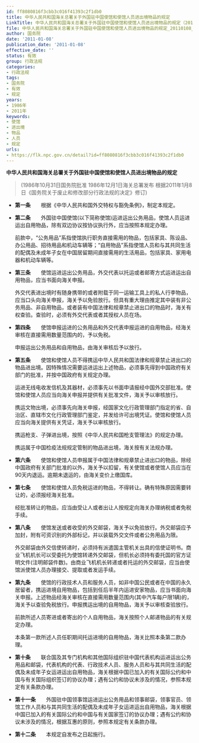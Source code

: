 ```yaml
---
id: ff8080816f3cbb3c016f41393c2f1db0
title: 中华人民共和国海关总署关于外国驻中国使馆和使馆人员进出境物品的规定
LinkTitle: 中华人民共和国海关总署关于外国驻中国使馆和使馆人员进出境物品的规定（2011）
file: 中华人民共和国海关总署关于外国驻中国使馆和使馆人员进出境物品的规定_20110108_ff8080816f3cbb3c016f41393c2f1db0.docx
author: 国务院
date: '2011-01-08'
publication_date: '2011-01-08'
effective_date: ''
status: 有效
group: 行政法规
categories:
- 行政法规
tags:
- 国务院
- 有效
- 规定
years:
- 1986年
- 2011年
keywords:
- 使馆
- 进出境
- 物品
- 人员
- 规定
urls:
- https://flk.npc.gov.cn/detail?id=ff8080816f3cbb3c016f41393c2f1db0
---
```


**中华人民共和国海关总署关于外国驻中国使馆和使馆人员进出境物品的规定**

> (1986年10月31日国务院批准 1986年12月1日海关总署发布 根据2011年1月8日《国务院关于废止和修改部分行政法规的决定》修订)

- **第一条**　　根据《中华人民共和国外交特权与豁免条例》，制定本规定。

- **第二条**　　外国驻中国使馆(以下简称使馆)运进运出公务用品，使馆人员运进运出自用物品，除有双边协议按协议执行外，应当按照本规定办理。

  前款中，“公务用品”系指使馆执行职务直接需用的物品，包括家具、陈设品、办公用品、招待用品和机动车辆等；“自用物品”系指使馆人员和与其共同生活的配偶及未成年子女在中国居留期间直接需用的生活用品，包括家具、家用电器和机动车辆等。

- **第三条**　　使馆运进运出公务用品，外交代表以托运或者邮寄方式运进运出自用物品，应当书面向海关申报。

  外交代表进出境时有随身携带的或者附载于同一运输工具上的私人行李物品，应当口头向海关申报，海关予以免验放行。但具有重大理由推定其中装有非公务用品、非自用物品，或者装有中国法律和规章禁止进出口的物品时，海关有权查验。查验时，必须有外交代表或者其授权人员在场。

- **第四条**　　使馆申报运进的公务用品和外交代表申报运进的自用物品，经海关审核在直接需用数量范围内的，予以免税。

  申报运出公务用品和自用物品，由海关审核后予以放行。

- **第五条**　　使馆和使馆人员不得携运中华人民共和国法律和规章禁止进出口的物品进出境。因特殊情况需要运进运出上述物品，必须事先得到中国政府有关部门的批准，并按中国政府有关规定办理。

  运进无线电收发信机及其器材，必须事先以书面申请报经中国外交部批准。使馆和使馆人员应当向海关申报并提供有关批准文件，海关予以审核放行。

  携运文物出境，必须事先向海关申报，经国家文化行政管理部门指定的省、自治区、直辖市文化行政管理部门鉴定，并发给许可出境凭证。使馆和使馆人员应当向海关提供有关凭证，海关予以审核放行。

  携运枪支、子弹进出境，按照《中华人民共和国枪支管理法》的规定办理。

  携运属于中国检疫法规规定管制的物品进出境，海关按有关法规办理。

- **第六条**　　使馆和使馆人员申报属于中国法律和规章禁止进出口的物品，除经中国政府有关部门批准的以外，海关予以扣留，有关使馆或者使馆人员应当在90天内退运。逾期未退运的，由海关变价上缴国库。

- **第七条**　　使馆和使馆人员免税运进的物品，不得转让。确有特殊原因需要转让的，必须报经海关批准。

  经批准转让的物品，应当由受让人或者出让人按规定向海关办理纳税或者免税手续。

- **第八条**　　使馆发送或者收受的外交邮袋，海关予以免验放行。外交邮袋应予加封，附有可资识别的外部标记，并以装载外交文件或者公务用品为限。

  外交邮袋由外交信使转递时，必须持有派遣国主管机关出具的信使证明书。商业飞机机长可以受委托为使馆转递外交邮袋，但机长必须持有委托国的官方证明文件(注明邮袋件数)。由商业飞机机长转递或者托运的外交邮袋，应当由使馆派使馆人员办理接交、提取或者发运手续。

- **第九条**　　使馆的行政技术人员和服务人员，如非中国公民或者在中国的永久居留者，携运进境自用物品，包括到任后半年内运进安家物品，应当书面向海关申报。上述物品经海关审核在直接需用数量范围内(其中汽车每户限1辆)的，海关予以查验免税放行。申报携运出境的自用物品，海关予以审核查验放行。

  前款所述人员寄进或者寄出的个人自用物品，海关按照个人邮递物品的有关规定办理。

  本条第一款所述人员任职期间托运进境的自用物品，海关比照本条第二款办理。

- **第十条**　　联合国及其专门机构和其他国际组织驻中国代表机构运进运出公务用品和邮袋，代表机构的代表、行政技术人员、服务人员和与其共同生活的配偶及未成年子女运进运出自用物品，海关根据中国已加入的有关国际公约和中国与有关国际组织签订的协议办理；遇有公约和协议未涉及的情况，参照本规定有关条款办理。

- **第十一条**　　外国驻中国领事馆运进运出公务用品和领事邮袋，领事官员、领馆工作人员和与其共同生活的配偶及未成年子女运进运出自用物品，海关根据中国已加入的有关国际公约和中国与有关国家签订的协议办理；遇有公约和协议未涉及的情况，根据互惠的原则，参照本规定有关条款办理。

- **第十二条**　　本规定自发布之日起施行。
